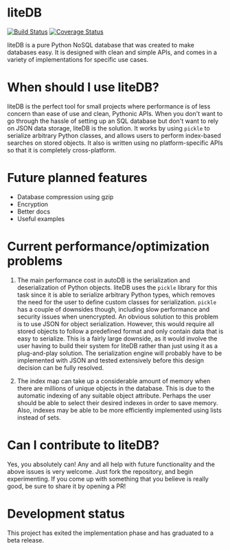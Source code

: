 # liteDB
[![Build Status](https://travis-ci.com/JonathanVusich/autodb.svg?branch=master)](https://travis-ci.com/JonathanVusich/autodb)
[![Coverage Status](https://coveralls.io/repos/github/JonathanVusich/autodb/badge.svg?branch=master&kill_cache=1)](https://coveralls.io/github/JonathanVusich/autodb?branch=master&kill_cache=1)

liteDB is a pure Python NoSQL database that was created to make databases easy. It is designed with clean and simple APIs, and comes in a variety of implementations for specific use cases.

# When should I use liteDB?
liteDB is the perfect tool for small projects where performance is of less concern than ease of use and clean, Pythonic APIs. 
When you don't want to go through the hassle of setting up an SQL database but don't want to rely on JSON data storage, liteDB is the solution. It works by using `pickle` to serialize arbitrary Python classes, and allows users to perform index-based searches on stored objects. It also is written using no platform-specific APIs so that it is completely cross-platform.

# Future planned features
- Database compression using gzip
- Encryption
- Better docs
- Useful examples

# Current performance/optimization problems
1. The main performance cost in autoDB is the serialization and deserialization of Python objects. liteDB uses the `pickle` library for this task since it is able to serialize arbitrary Python types, which removes the need for the user to define custom classes for serialization. `pickle` has a couple of downsides though, including slow performance and security issues when unencrypted. An obvious solution to this problem is to use JSON for object serialization. However, this would require all stored objects to follow a predefined format and only contain data that is easy to serialize. This is a fairly large downside, as it would involve the user having to build their system for liteDB rather than just using it as a plug-and-play solution. The serialization engine will probably have to be implemented with JSON and tested extensively before this design decision can be fully resolved. 

2. The index map can take up a considerable amount of memory when there are millions of unique objects in the database. This is due to the automatic indexing of any suitable object attribute. Perhaps the user should be able to select their desired indexes in order to save memory. Also, indexes may be able to be more efficiently implemented using lists instead of sets.

# Can I contribute to liteDB?
Yes, you absolutely can! Any and all help with future functionality and the above issues is very welcome. Just fork the repository, and begin experimenting. If you come up with something that you believe is really good, be sure to share it by opening a PR!

# Development status
This project has exited the implementation phase and has graduated to a beta release.
